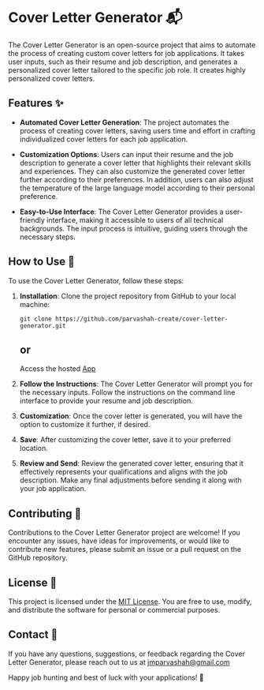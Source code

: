 # Cover Letter Generator 📬

The Cover Letter Generator is an open-source project that aims to automate the process of creating custom cover letters for job applications. It takes user inputs, such as their resume and job description, and generates a personalized cover letter tailored to the specific job role. It creates highly personalized cover letters.

## Features ✨

- **Automated Cover Letter Generation**: The project automates the process of creating cover letters, saving users time and effort in crafting individualized cover letters for each job application.

- **Customization Options**: Users can input their resume and the job description to generate a cover letter that highlights their relevant skills and experiences. They can also customize the generated cover letter further according to their preferences. In addition, users can also adjust the temperature of the large language model according to their personal preference.

- **Easy-to-Use Interface**: The Cover Letter Generator provides a user-friendly interface, making it accessible to users of all technical backgrounds. The input process is intuitive, guiding users through the necessary steps.

## How to Use 🚀

To use the Cover Letter Generator, follow these steps:


1. **Installation**: Clone the project repository from GitHub to your local machine:

   ```
   git clone https://github.com/parvashah-create/cover-letter-generator.git
   ```
   ## or

   Access the hosted [App](https://cover-letter-generatorz.streamlit.app/)

2. **Follow the Instructions**: The Cover Letter Generator will prompt you for the necessary inputs. Follow the instructions on the command line interface to provide your resume and job description.

3. **Customization**: Once the cover letter is generated, you will have the option to customize it further, if desired.

4. **Save**: After customizing the cover letter, save it to your preferred location.

5. **Review and Send**: Review the generated cover letter, ensuring that it effectively represents your qualifications and aligns with the job description. Make any final adjustments before sending it along with your job application.

## Contributing 🤝

Contributions to the Cover Letter Generator project are welcome! If you encounter any issues, have ideas for improvements, or would like to contribute new features, please submit an issue or a pull request on the GitHub repository.


## License 📜

This project is licensed under the [MIT License](LICENSE). You are free to use, modify, and distribute the software for personal or commercial purposes.

## Contact 📧

If you have any questions, suggestions, or feedback regarding the Cover Letter Generator, please reach out to us at jmparvashah@gmail.com

Happy job hunting and best of luck with your applications! 🎉
